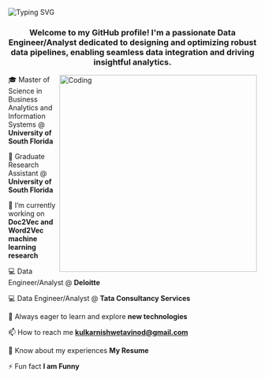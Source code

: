 ![Typing SVG](https://readme-typing-svg.herokuapp.com/?lines=Hi👋,+I'm+Shweta+Kulkarni)
 
<h3 align="center">Welcome to my GitHub profile! I'm a passionate Data Engineer/Analyst dedicated to designing and optimizing robust data pipelines, enabling seamless data integration and driving insightful analytics.</h3>
 
<img align="right" alt="Coding" width="400" src="https://camo.githubusercontent.com/7de37139d0b4c1ce40865e799b446c0e963a3dd8fb68d239707237c40604fa3d/68747470733a2f2f63646e2e6472696262626c652e636f6d2f75736572732f3733303730332f73637265656e73686f74732f363538313234332f6176656e746f2e676966">
 
 
 
🎓 Master of Science in Business Analytics and Information Systems @ **University of South Florida**
 
💼 Graduate Research Assistant @ **University of South Florida**
 
🔭 I’m currently working on **Doc2Vec and Word2Vec machine learning research**
 
💻 Data Engineer/Analyst @ **Deloitte**
 
💻 Data Engineer/Analyst @ **Tata Consultancy Services**
 
🌱 Always eager to learn and explore **new technologies**
 
📫 How to reach me **kulkarnishwetavinod@gmail.com**
 
📄 Know about my experiences **My Resume**
 
⚡ Fun fact **I am Funny**
